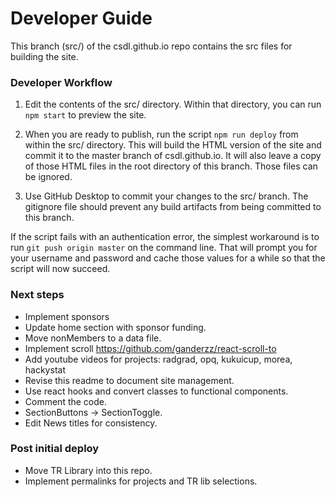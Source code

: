 # Developer Guide

This branch (src/) of the csdl.github.io repo contains the src files for building the site.

### Developer Workflow

  1. Edit the contents of the src/ directory. Within that directory, you can run `npm start` to preview the site.

  2. When you are ready to publish, run the script `npm run deploy` from within the src/ directory. This will build the HTML version of the site and commit it to the master branch of csdl.github.io.  It will also leave a copy of those HTML files in the root directory of this branch. Those files can be ignored.

  3. Use GitHub Desktop to commit your changes to the src/ branch.  The gitignore file should prevent any build artifacts from being committed to this branch.

If the script fails with an authentication error, the simplest workaround is to run `git push origin master` on the command line. That will prompt you for your username and password and cache those values for a while so that the script will now succeed.

### Next steps

  * Implement sponsors
  * Update home section with sponsor funding.
  * Move nonMembers to a data file.
  * Implement scroll https://github.com/ganderzz/react-scroll-to
  * Add youtube videos for projects: radgrad, opq, kukuicup, morea, hackystat
  * Revise this readme to document site management.
  * Use react hooks and convert classes to functional components.
  * Comment the code.
  * SectionButtons -> SectionToggle.
  * Edit News titles for consistency.

### Post initial deploy

  * Move TR Library into this repo.
  * Implement permalinks for projects and TR lib selections.
